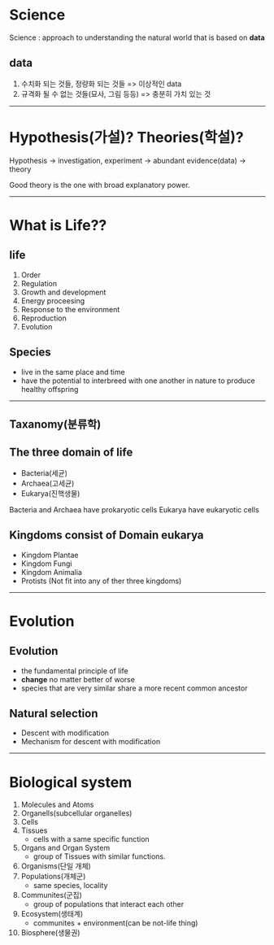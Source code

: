 # Science
Science : approach to understanding the natural world that is based on **data**
## data
1. 수치화 되는 것들, 정량화 되는 것들 => 이상적인 data
2. 규격화 될 수 없는 것들(묘사, 그림 등등) => 충분히 가치 있는 것

---
# Hypothesis(가설)? Theories(학설)?
Hypothesis -> investigation, experiment -> abundant evidence(data) -> theory 

Good theory is the one with broad explanatory power.

---
# What is Life??

## life
1. Order
2. Regulation
3. Growth and development
4. Energy proceesing
5. Response to the environment
6. Reproduction
7. Evolution

## Species
- live in the same place and time
- have the potential to interbreed with one another in nature to produce healthy offspring
---
## Taxanomy(분류학)

## The three domain of life
- Bacteria(세균)
- Archaea(고세균)
- Eukarya(진핵생물) 

Bacteria and Archaea have prokaryotic cells
Eukarya have eukaryotic cells

## Kingdoms consist of Domain eukarya
- Kingdom Plantae
- Kingdom Fungi
- Kingdom Animalia
- Protists (Not fit into any of ther three kingdoms)
---

# Evolution

## Evolution
- the fundamental principle of life
- **change** no matter better of worse
- species that are very similar share a more recent common ancestor

## Natural selection
- Descent with modification
- Mechanism for descent with modification

---

# Biological system
1. Molecules and Atoms
2. Organells(subcellular organelles)
3. Cells
4. Tissues
    - cells with a same specific function
5. Organs and Organ System
    - group of Tissues with similar functions.
6. Organisms(단일 개체)
7. Populations(개체군)
    - same species, locality
8. Communites(군집)
    - group of populations that interact each other
9. Ecosystem(생태계)
    - communites + environment(can be not-life thing)
10. Biosphere(생물권)